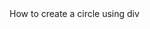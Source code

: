 <!doctype html>
<html>
<head>
<tittle>How to create a circle using div</tittle>
<link rel="stlesheet" href="style.css">